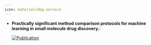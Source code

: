 ```yaml
---
icon: material/dog-service
---
```





- **Practically significant method comparison protocols for machine learning in small molecule drug discovery.**:   

    [![Publication](https://img.shields.io/badge/Publication-Citations:0-blue?style=for-the-badge&logo=bookstack)](https://doi.org/10.26434/chemrxiv-2024-6dbwv-v2) 


